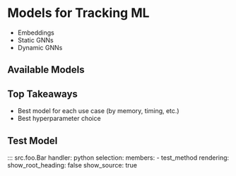 # Models for Tracking ML

- Embeddings
- Static GNNs
- Dynamic GNNs

## Available Models


## Top Takeaways

- Best model for each use case (by memory, timing, etc.)
- Best hyperparameter choice

## Test Model

::: src.foo.Bar
    handler: python
    selection:
      members:
        - test_method
    rendering:
      show_root_heading: false
      show_source: true

<!-- ::: src.Pipelines.Examples.LightningModules.GNN.gnn_base.GNNBase -->

<!-- ::: src.Pipelines.Examples.LightningModules.GNN.Models.interaction_gnn.InteractionGNN
    handler: python
    selection:
      members:
        - forward
    rendering:
      show_root_heading: false
      show_source: false

::: GNN.Models.interaction_gnn.InteractionGNN
    handler: python
    selection:
      members:
        - forward
    rendering:
      show_root_heading: false
      show_source: false -->
